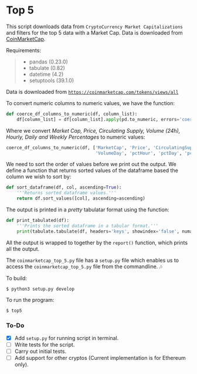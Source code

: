 # Top 5

This script downloads data from `CryptoCurrency Market Capitalizations` and filters for the top 5 data with a Market Cap. Data is downloaded from [CoinMarketCap](https://coinmarketcap.com/).

Requirements:
>- pandas (0.23.0)
>- tabulate (0.82)
>- datetime (4.2)
>- setuptools (39.1.0)

Data is downloaded from [`https://coinmarketcap.com/tokens/views/all`](https://coinmarketcap.com/tokens/views/all)

To convert numeric columns to numeric values, we have the function:
```python
def coerce_df_columns_to_numeric(df, column_list):
    df[column_list] = df[column_list].apply(pd.to_numeric, errors='coerce')
```

Where we convert _Market Cap, Price, Circulating Supply, Volume (24h), Hourly, Daily and Weekly Percentages_ to numeric values:
```python
coerce_df_columns_to_numeric(df, ['MarketCap', 'Price', 'CirculatingSupply',
                                  'VolumeDay', 'pctHour', 'pctDay', 'pctWeek'])
```

We need to sort the order of values before we print out the output. We define a function that returns sorted values of the dataframe based the column we wish to sort by:
```python
def sort_dataframe(df, col, ascending=True):
    '''Returns sorted dataframe values.'''
    return df.sort_values([col], ascending=ascending)
```

The output is printed in a _pretty_ tabulatar format using the function:
```python
def print_tabulated(df):
    '''Prints the sorted dataframe in a tabular format.'''
    print(tabulate.tabulate(df, headers='keys', showindex='false', numalign='right'))
```

All the output is wrapped to together by the `report()` function, which prints all the output.

The `coinmarketcap_top_5.py` file has a `setup.py` file which enables us to access the `coinmarketcap_top_5.py` file from the commandline. :notes:

To build:
```shell
$ python3 setup.py develop
```

To run the program:
```shell
$ top5
```

### To-Do

- [x] Add `setup.py` for running script in terminal.
- [ ] Write tests for the script.
- [ ] Carry out initial tests.
- [ ] Add support for other cryptos (Current implementation is for Ethereum only).